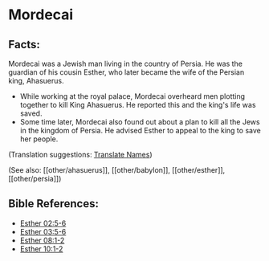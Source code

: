 # Mordecai #

## Facts: ##

Mordecai was a Jewish man living in the country of Persia. He was the guardian of his cousin Esther, who later became the wife of the Persian king, Ahasuerus.

* While working at the royal palace, Mordecai overheard men plotting together to kill King Ahasuerus. He reported this and the king's life was saved.
* Some time later, Mordecai also found out about a plan to kill all the Jews in the kingdom of Persia. He advised Esther to appeal to the king to save her people.

(Translation suggestions: [Translate Names](en/ta-vol1/translate/man/translate-names))

(See also: [[other/ahasuerus]], [[other/babylon]], [[other/esther]], [[other/persia]])

## Bible References: ##

* [Esther 02:5-6](en/tn/est/help/02/05)
* [Esther 03:5-6](en/tn/est/help/03/05)
* [Esther 08:1-2](en/tn/est/help/08/01)
* [Esther 10:1-2](en/tn/est/help/10/01)